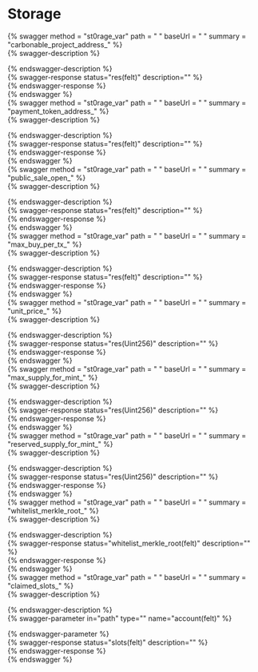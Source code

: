 
Storage
=======
  
{% swagger method = "st0rage_var" path = " " baseUrl = " " summary = "carbonable_project_address_" %}  
{% swagger-description %}  
  
{% endswagger-description %}  
{% swagger-response status="res(felt)" description="" %}  
{% endswagger-response %}  
{% endswagger %}  
{% swagger method = "st0rage_var" path = " " baseUrl = " " summary = "payment_token_address_" %}  
{% swagger-description %}  
  
{% endswagger-description %}  
{% swagger-response status="res(felt)" description="" %}  
{% endswagger-response %}  
{% endswagger %}  
{% swagger method = "st0rage_var" path = " " baseUrl = " " summary = "public_sale_open_" %}  
{% swagger-description %}  
  
{% endswagger-description %}  
{% swagger-response status="res(felt)" description="" %}  
{% endswagger-response %}  
{% endswagger %}  
{% swagger method = "st0rage_var" path = " " baseUrl = " " summary = "max_buy_per_tx_" %}  
{% swagger-description %}  
  
{% endswagger-description %}  
{% swagger-response status="res(felt)" description="" %}  
{% endswagger-response %}  
{% endswagger %}  
{% swagger method = "st0rage_var" path = " " baseUrl = " " summary = "unit_price_" %}  
{% swagger-description %}  
  
{% endswagger-description %}  
{% swagger-response status="res(Uint256)" description="" %}  
{% endswagger-response %}  
{% endswagger %}  
{% swagger method = "st0rage_var" path = " " baseUrl = " " summary = "max_supply_for_mint_" %}  
{% swagger-description %}  
  
{% endswagger-description %}  
{% swagger-response status="res(Uint256)" description="" %}  
{% endswagger-response %}  
{% endswagger %}  
{% swagger method = "st0rage_var" path = " " baseUrl = " " summary = "reserved_supply_for_mint_" %}  
{% swagger-description %}  
  
{% endswagger-description %}  
{% swagger-response status="res(Uint256)" description="" %}  
{% endswagger-response %}  
{% endswagger %}  
{% swagger method = "st0rage_var" path = " " baseUrl = " " summary = "whitelist_merkle_root_" %}  
{% swagger-description %}  
  
{% endswagger-description %}  
{% swagger-response status="whitelist_merkle_root(felt)" description="" %}  
{% endswagger-response %}  
{% endswagger %}  
{% swagger method = "st0rage_var" path = " " baseUrl = " " summary = "claimed_slots_" %}  
{% swagger-description %}  
  
{% endswagger-description %}  
{% swagger-parameter in="path" type="" name="account(felt)" %}  
  
{% endswagger-parameter %}  
{% swagger-response status="slots(felt)" description="" %}  
{% endswagger-response %}  
{% endswagger %}